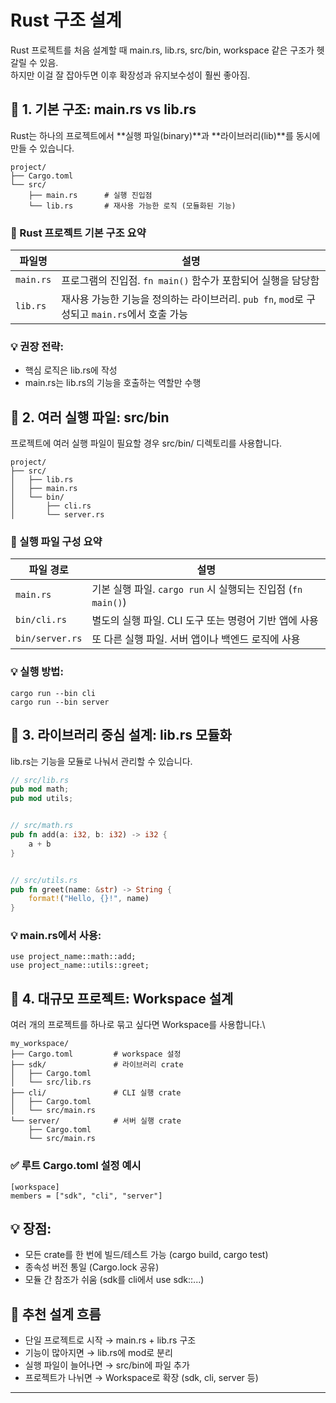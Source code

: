 # Rust 구조 설계
Rust 프로젝트를 처음 설계할 때 main.rs, lib.rs, src/bin, workspace 같은 구조가 헷갈릴 수 있음.  
하지만 이걸 잘 잡아두면 이후 확장성과 유지보수성이 훨씬 좋아짐.

## 🧱 1. 기본 구조: main.rs vs lib.rs
Rust는 하나의 프로젝트에서 **실행 파일(binary)**과 **라이브러리(lib)**를 동시에 만들 수 있습니다.
```
project/
├── Cargo.toml
└── src/
    ├── main.rs      # 실행 진입점
    └── lib.rs       # 재사용 가능한 로직 (모듈화된 기능)
```

### 🧱 Rust 프로젝트 기본 구조 요약
| 파일명     | 설명                                                   |
|------------|--------------------------------------------------------|
| `main.rs`  | 프로그램의 진입점. `fn main()` 함수가 포함되어 실행을 담당함     |
| `lib.rs`   | 재사용 가능한 기능을 정의하는 라이브러리. `pub fn`, `mod`로 구성되고 `main.rs`에서 호출 가능 |

### 💡 권장 전략:
- 핵심 로직은 lib.rs에 작성
- main.rs는 lib.rs의 기능을 호출하는 역할만 수행

## 🧩 2. 여러 실행 파일: src/bin
프로젝트에 여러 실행 파일이 필요할 경우 src/bin/ 디렉토리를 사용합니다.
```
project/
├── src/
│   ├── lib.rs
│   ├── main.rs
│   └── bin/
│       ├── cli.rs
│       └── server.rs
```

### 🚀 실행 파일 구성 요약
| 파일 경로         | 설명                                                   |
|-------------------|--------------------------------------------------------|
| `main.rs`         | 기본 실행 파일. `cargo run` 시 실행되는 진입점 (`fn main()`) |
| `bin/cli.rs`      | 별도의 실행 파일. CLI 도구 또는 명령어 기반 앱에 사용         |
| `bin/server.rs`   | 또 다른 실행 파일. 서버 앱이나 백엔드 로직에 사용             |


### 💡 실행 방법:
```
cargo run --bin cli
cargo run --bin server
```

## 🧰 3. 라이브러리 중심 설계: lib.rs 모듈화
lib.rs는 기능을 모듈로 나눠서 관리할 수 있습니다.
```rust
// src/lib.rs
pub mod math;
pub mod utils;


// src/math.rs
pub fn add(a: i32, b: i32) -> i32 {
    a + b
}


// src/utils.rs
pub fn greet(name: &str) -> String {
    format!("Hello, {}!", name)
}
```

### 💡 main.rs에서 사용:
```
use project_name::math::add;
use project_name::utils::greet;
```


## 🧭 4. 대규모 프로젝트: Workspace 설계
여러 개의 프로젝트를 하나로 묶고 싶다면 Workspace를 사용합니다.\
```
my_workspace/
├── Cargo.toml         # workspace 설정
├── sdk/               # 라이브러리 crate
│   ├── Cargo.toml
│   └── src/lib.rs
├── cli/               # CLI 실행 crate
│   ├── Cargo.toml
│   └── src/main.rs
└── server/            # 서버 실행 crate
    ├── Cargo.toml
    └── src/main.rs
```

### ✅ 루트 Cargo.toml 설정 예시
```
[workspace]
members = ["sdk", "cli", "server"]

```

## 💡 장점:
- 모든 crate를 한 번에 빌드/테스트 가능 (cargo build, cargo test)
- 종속성 버전 통일 (Cargo.lock 공유)
- 모듈 간 참조가 쉬움 (sdk를 cli에서 use sdk::...)

## 🧠 추천 설계 흐름 
- 단일 프로젝트로 시작 → main.rs + lib.rs 구조
- 기능이 많아지면 → lib.rs에 mod로 분리
- 실행 파일이 늘어나면 → src/bin에 파일 추가
- 프로젝트가 나뉘면 → Workspace로 확장 (sdk, cli, server 등)

---



